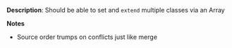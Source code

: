 __Description__: Should be able to set and `extend` multiple classes via an Array

__Notes__

+ Source order trumps on conflicts just like merge